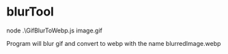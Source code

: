 # blurTool

node .\GifBlurToWebp.js image.gif

Program will blur gif and convert to webp with the name blurredImage.webp
